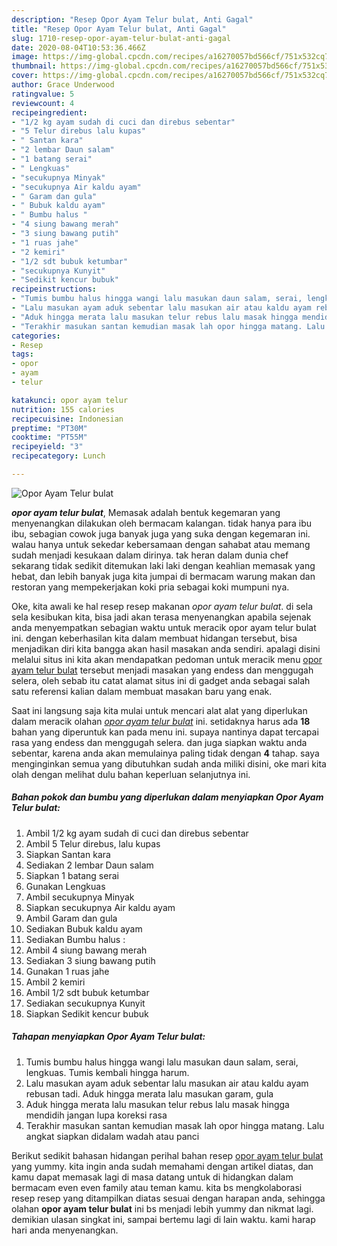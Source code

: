 ```yaml
---
description: "Resep Opor Ayam Telur bulat, Anti Gagal"
title: "Resep Opor Ayam Telur bulat, Anti Gagal"
slug: 1710-resep-opor-ayam-telur-bulat-anti-gagal
date: 2020-08-04T10:53:36.466Z
image: https://img-global.cpcdn.com/recipes/a16270057bd566cf/751x532cq70/opor-ayam-telur-bulat-foto-resep-utama.jpg
thumbnail: https://img-global.cpcdn.com/recipes/a16270057bd566cf/751x532cq70/opor-ayam-telur-bulat-foto-resep-utama.jpg
cover: https://img-global.cpcdn.com/recipes/a16270057bd566cf/751x532cq70/opor-ayam-telur-bulat-foto-resep-utama.jpg
author: Grace Underwood
ratingvalue: 5
reviewcount: 4
recipeingredient:
- "1/2 kg ayam sudah di cuci dan direbus sebentar"
- "5 Telur direbus lalu kupas"
- " Santan kara"
- "2 lembar Daun salam"
- "1 batang serai"
- " Lengkuas"
- "secukupnya Minyak"
- "secukupnya Air kaldu ayam"
- " Garam dan gula"
- " Bubuk kaldu ayam"
- " Bumbu halus "
- "4 siung bawang merah"
- "3 siung bawang putih"
- "1 ruas jahe"
- "2 kemiri"
- "1/2 sdt bubuk ketumbar"
- "secukupnya Kunyit"
- "Sedikit kencur bubuk"
recipeinstructions:
- "Tumis bumbu halus hingga wangi lalu masukan daun salam, serai, lengkuas. Tumis kembali hingga harum."
- "Lalu masukan ayam aduk sebentar lalu masukan air atau kaldu ayam rebusan tadi. Aduk hingga merata lalu masukan garam, gula"
- "Aduk hingga merata lalu masukan telur rebus lalu masak hingga mendidih jangan lupa koreksi rasa"
- "Terakhir masukan santan kemudian masak lah opor hingga matang. Lalu angkat siapkan didalam wadah atau panci"
categories:
- Resep
tags:
- opor
- ayam
- telur

katakunci: opor ayam telur 
nutrition: 155 calories
recipecuisine: Indonesian
preptime: "PT30M"
cooktime: "PT55M"
recipeyield: "3"
recipecategory: Lunch

---
```



![Opor Ayam Telur bulat](https://img-global.cpcdn.com/recipes/a16270057bd566cf/751x532cq70/opor-ayam-telur-bulat-foto-resep-utama.jpg)

<b><i>opor ayam telur bulat</i></b>, Memasak adalah bentuk kegemaran yang menyenangkan dilakukan oleh bermacam kalangan. tidak hanya para ibu ibu, sebagian cowok juga banyak juga yang suka dengan kegemaran ini. walau hanya untuk sekedar kebersamaan dengan sahabat atau memang sudah menjadi kesukaan dalam dirinya. tak heran dalam dunia chef sekarang tidak sedikit ditemukan laki laki dengan keahlian memasak yang hebat, dan lebih banyak juga kita jumpai di bermacam warung makan dan restoran yang mempekerjakan koki pria sebagai koki mumpuni nya.



Oke, kita awali ke hal resep resep makanan <i>opor ayam telur bulat</i>. di sela sela kesibukan kita, bisa jadi akan terasa menyenangkan apabila sejenak anda menyempatkan sebagian waktu untuk meracik opor ayam telur bulat ini. dengan keberhasilan kita dalam membuat hidangan tersebut, bisa menjadikan diri kita bangga akan hasil masakan anda sendiri. apalagi disini melalui situs ini kita akan mendapatkan pedoman untuk meracik menu <u>opor ayam telur bulat</u> tersebut menjadi masakan yang endess dan menggugah selera, oleh sebab itu catat alamat situs ini di gadget anda sebagai salah satu referensi kalian dalam membuat masakan baru yang enak.


Saat ini langsung saja kita mulai untuk mencari alat alat yang diperlukan dalam meracik olahan <u><i>opor ayam telur bulat</i></u> ini. setidaknya harus ada <b>18</b> bahan yang diperuntuk kan pada menu ini. supaya nantinya dapat tercapai rasa yang endess dan menggugah selera. dan juga siapkan waktu anda sebentar, karena anda akan memulainya paling tidak dengan <b>4</b> tahap. saya menginginkan semua yang dibutuhkan sudah anda miliki disini, oke mari kita olah dengan melihat dulu bahan keperluan selanjutnya ini.

<!--inarticleads1-->

##### Bahan pokok dan bumbu yang diperlukan dalam menyiapkan Opor Ayam Telur bulat:

1. Ambil 1/2 kg ayam sudah di cuci dan direbus sebentar
1. Ambil 5 Telur direbus, lalu kupas
1. Siapkan  Santan kara
1. Sediakan 2 lembar Daun salam
1. Siapkan 1 batang serai
1. Gunakan  Lengkuas
1. Ambil secukupnya Minyak
1. Siapkan secukupnya Air kaldu ayam
1. Ambil  Garam dan gula
1. Sediakan  Bubuk kaldu ayam
1. Sediakan  Bumbu halus :
1. Ambil 4 siung bawang merah
1. Sediakan 3 siung bawang putih
1. Gunakan 1 ruas jahe
1. Ambil 2 kemiri
1. Ambil 1/2 sdt bubuk ketumbar
1. Sediakan secukupnya Kunyit
1. Siapkan Sedikit kencur bubuk




<!--inarticleads2-->

##### Tahapan menyiapkan Opor Ayam Telur bulat:

1. Tumis bumbu halus hingga wangi lalu masukan daun salam, serai, lengkuas. Tumis kembali hingga harum.
1. Lalu masukan ayam aduk sebentar lalu masukan air atau kaldu ayam rebusan tadi. Aduk hingga merata lalu masukan garam, gula
1. Aduk hingga merata lalu masukan telur rebus lalu masak hingga mendidih jangan lupa koreksi rasa
1. Terakhir masukan santan kemudian masak lah opor hingga matang. Lalu angkat siapkan didalam wadah atau panci




Berikut sedikit bahasan hidangan perihal bahan resep <u>opor ayam telur bulat</u> yang yummy. kita ingin anda sudah memahami dengan artikel diatas, dan kamu dapat memasak lagi di masa datang untuk di hidangkan dalam bermacam even even family atau teman kamu. kita bs mengkolaborasi resep resep yang ditampilkan diatas sesuai dengan harapan anda, sehingga olahan <b>opor ayam telur bulat</b> ini bs menjadi lebih yummy dan nikmat lagi. demikian ulasan singkat ini, sampai bertemu lagi di lain waktu. kami harap hari anda menyenangkan.
